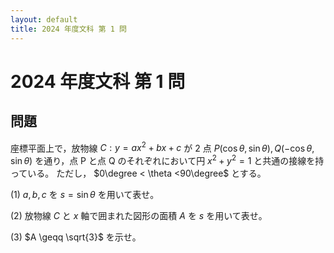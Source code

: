 ```yaml
---
layout: default
title: 2024 年度文科 第 1 問
---
```

# 2024 年度文科 第 1 問
## 問題
座標平面上で，放物線 $C: y = ax^2 + bx + c$ が 2 点 $P(\cos \theta, \sin \theta), Q(-\cos \theta, \sin \theta)$ を通り，点 P と点 Q のそれぞれにおいて円 $x^2 + y^2 = 1$ と共通の接線を持っている。
ただし， $0\degree < \theta <90\degree$ とする。

(1) $a, b, c$ を $s = \sin\theta$ を用いて表せ。

(2) 放物線 $C$ と $x$ 軸で囲まれた図形の面積 $A$ を $s$ を用いて表せ。

(3) $A \geqq \sqrt{3}$ を示せ。

